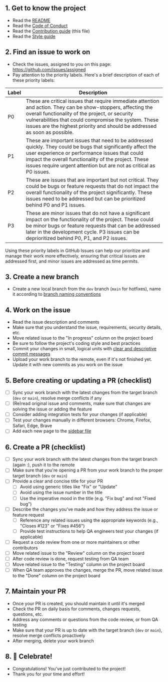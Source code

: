 ## 1. Get to know the project

- Read the [README](/README.md)
- Read the [Code of Conduct](CODE_OF_CONDUCT.md)
- Read the [Contribution guide](CONTRIBUTION_GUIDE.md) (this file)
- Read the [Style guide](STYLE_GUIDE.md)

## 2. Find an issue to work on

- Check the issues, assigned to you on this page: https://github.com/issues/assigned
- Pay attention to the priority labels. Here's a brief description of each of these priority labels:

| Label | Description                                                                                                                                                                                                                                                                                            |
| ----- | ------------------------------------------------------------------------------------------------------------------------------------------------------------------------------------------------------------------------------------------------------------------------------------------------------ |
| P0    | These are critical issues that require immediate attention and action. They can be show-stoppers, affecting the overall functionality of the project, or security vulnerabilities that could compromise the system. These issues are the highest priority and should be addressed as soon as possible. |
| P1    | These are important issues that need to be addressed quickly. They could be bugs that significantly affect the user experience or performance issues that could impact the overall functionality of the project. These issues require urgent attention but are not as critical as P0 issues.           |
| P2    | These are issues that are important but not critical. They could be bugs or feature requests that do not impact the overall functionality of the project significantly. These issues need to be addressed but can be prioritized behind P0 and P1 issues.                                              |
| P3    | These are minor issues that do not have a significant impact on the functionality of the project. These could be minor bugs or feature requests that can be addressed later in the development cycle. P3 issues can be deprioritized behind P0, P1, and P2 issues.                                     |

Using these priority labels in GitHub Issues can help our prioritize and manage their work more effectively, ensuring that critical issues are addressed first, and minor issues are addressed as time permits.

## 3. Create a new branch

- Create a new local branch from the `dev` branch (`main` for hotfixes), name it according to [branch naming conventions](GITFLOW_BRANCHING.md#branch-naming-conventions)

## 4. Work on the issue

- Read the issue description and comments
- Make sure that you understand the issue, requirements, security details, etc.
- Move related issue to the "In progress" column on the project board
- Be sure to follow the project's coding style and best practices
- Commit your changes in small, logical units with [clear and descriptive commit messages](https://cbea.ms/git-commit/)
- Upload your work branch to the remote, even if it's not finished yet. Update it with new commits as you work on the issue

## 5. Before creating or updating a PR (checklist)

- [ ] Sync your work branch with the latest changes from the target branch (`dev` or `main`), resolve merge conflicts if any
- [ ] (Re)read original issue and comments, make sure that changes are solving the issue or adding the feature
- [ ] Consider adding integration tests for your changes (if applicable)
- [ ] Test your changes manually in different browsers: Chrome, Firefox, Safari, Edge, Brave
- [ ] Add each new page to the [sidebar file](https://github.com/KomodoPlatform/komodo-docs-mdx/blob/main/src/data/sidebar.json)

## 6. Create a PR (checklist)

- [ ] Sync your work branch with the latest changes from the target branch (again :), push it to the remote
- [ ] Make sure that you're opening a PR from your work branch to the proper target branch (`dev` or `main`)
- [ ] Provide a clear and concise title for your PR
  - [ ] Avoid using generic titles like "Fix" or "Update"
  - [ ] Avoid using the issue number in the title
  - [ ] Use the imperative mood in the title (e.g. "Fix bug" and not "Fixed bug")
- [ ] Describe the changes you've made and how they address the issue or feature request
  - [ ] Reference any related issues using the appropriate keywords (e.g., "Closes #123" or "Fixes #456")
  - [ ] Provide test instructions to help QA engineers test your changes (if applicable)
- [ ] Request a code review from one or more maintainers or other contributors
- [ ] Move related issue to the "Review" column on the project board
- [ ] After code review is done, request testing from QA team
- [ ] Move related issue to the "Testing" column on the project board
- [ ] When QA team approves the changes, merge the PR, move related issue to the "Done" column on the project board

## 7. Maintain your PR

- Once your PR is created, you should maintain it until it's merged
- Check the PR on daily basis for comments, changes requests, questions, etc.
- Address any comments or questions from the code review, or from QA testing
- Make sure that your PR is up to date with the target branch (`dev` or `main`), resolve merge conflicts proactively
- After merging, delete your work branch

## 8. 🎉 Celebrate!

- Congratulations! You've just contributed to the project!
- Thank you for your time and effort!
